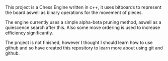 This project is a Chess Engine written in c++, it uses bitboards to represent the board aswell as binary operations for the movement of pieces.

The engine currently uses a simple alpha-beta pruning method, aswell as a quiescence search after this. Also some move ordering is used to increase efficiency significantly. 

The project is not finished, however I thought I should learn how to use github and so have created this repository to learn more about using git and github.

